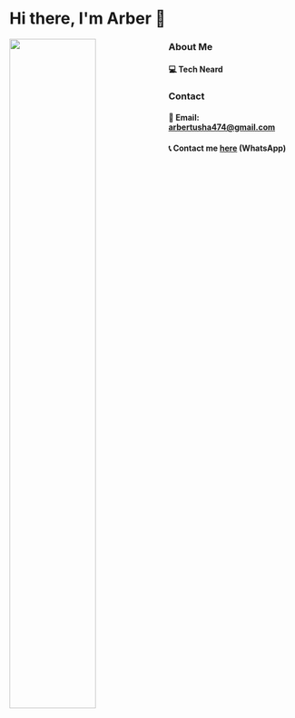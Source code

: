 # Hi there, I'm Arber 👋

<img align="left" width="55%" src="https://github-readme-stats.vercel.app/api?username=arbertu474&show_icons=true&theme=radical"> 

<!-- <img align="left" width="47%" src="https://github-readme-stats.vercel.app/api/top-langs/?username=arbertu474&layout=compact)](https://github.com/anuraghazra/github-readme-stats">  -->
### About Me
  #### 💻 Tech Neard
<!--   ##### 🔭 I’m currently working on Web Development -->
<!--   #### 🌱 I’m currently learning Flutter -->
### Contact  
  #### 📧 Email: arbertusha474@gmail.com
  #### 📞 Contact me [here](https://api.whatsapp.com/send?phone=355676641808) (WhatsApp)
